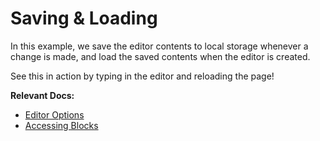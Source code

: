 # Saving & Loading

In this example, we save the editor contents to local storage whenever a change is made, and load the saved contents when the editor is created.

See this in action by typing in the editor and reloading the page!

**Relevant Docs:**

- [Editor Options](/docs/editor#editor-options)
- [Accessing Blocks](/docs/manipulating-blocks#accessing-blocks)
